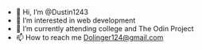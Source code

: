 - 👋 Hi, I’m @Dustin1243
- 👀 I’m interested in web development 
- 🌱 I’m currently attending college and The Odin Project
- 📫 How to reach me Dolinger124@gmail.com

<!---
Dustin1243/Dustin1243 is a ✨ special ✨ repository because its `README.md` (this file) appears on your GitHub profile.
You can click the Preview link to take a look at your changes.
--->
